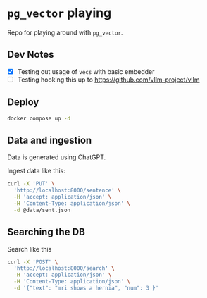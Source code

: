 # `pg_vector` playing

Repo for playing around with `pg_vector`.

## Dev Notes

- [x] Testing out usage of `vecs` with basic embedder
- [ ] Testing hooking this up to https://github.com/vllm-project/vllm

## Deploy

```bash
docker compose up -d
```

## Data and ingestion

Data is generated using ChatGPT.

Ingest data like this:

```bash
curl -X 'PUT' \
  'http://localhost:8000/sentence' \
  -H 'accept: application/json' \
  -H 'Content-Type: application/json' \
  -d @data/sent.json
```

## Searching the DB

Search like this

```bash
curl -X 'POST' \
  'http://localhost:8000/search' \
  -H 'accept: application/json' \
  -H 'Content-Type: application/json' \
  -d '{"text": "mri shows a hernia", "num": 3 }'
```
